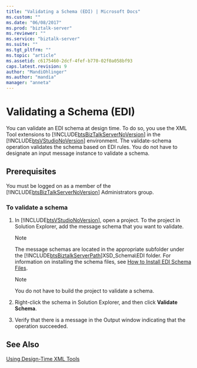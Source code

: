 ```yaml
---
title: "Validating a Schema (EDI) | Microsoft Docs"
ms.custom: ""
ms.date: "06/08/2017"
ms.prod: "biztalk-server"
ms.reviewer: ""
ms.service: "biztalk-server"
ms.suite: ""
ms.tgt_pltfrm: ""
ms.topic: "article"
ms.assetid: c6175460-2dcf-4fef-b770-02f0a058bf93
caps.latest.revision: 9
author: "MandiOhlinger"
ms.author: "mandia"
manager: "anneta"
---
```

# Validating a Schema (EDI)
You can validate an EDI schema at design time. To do so, you use the XML Tool extensions to [!INCLUDE[btsBizTalkServerNoVersion](../includes/btsbiztalkservernoversion-md.md)] in the [!INCLUDE[btsVStudioNoVersion](../includes/btsvstudionoversion-md.md)] environment. The validate-schema operation validates the schema based on EDI rules. You do not have to designate an input message instance to validate a schema.  
  
## Prerequisites  
 You must be logged on as a member of the [!INCLUDE[btsBizTalkServerNoVersion](../includes/btsbiztalkservernoversion-md.md)] Administrators group.  
  
### To validate a schema  
  
1.  In [!INCLUDE[btsVStudioNoVersion](../includes/btsvstudionoversion-md.md)], open a project. To the project in Solution Explorer, add the message schema that you want to validate.  
  
    > [!NOTE]
    >  The message schemas are located in the appropriate subfolder under the [!INCLUDE[btsBiztalkServerPath](../includes/btsbiztalkserverpath-md.md)]XSD_Schema\EDI folder. For information on installing the schema files, see [How to Install EDI Schema Files](http://msdn.microsoft.com/library/787f45d9-d95d-40f4-a4ac-0a0e711f7550).  
  
    > [!NOTE]
    >  You do not have to build the project to validate a schema.  
  
2.  Right-click the schema in Solution Explorer, and then click **Validate Schema**.  
  
3.  Verify that there is a message in the Output window indicating that the operation succeeded.  
  
## See Also  
 [Using Design-Time XML Tools](../core/using-design-time-xml-tools.md)